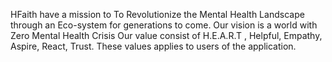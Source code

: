 HFaith have a mission to To Revolutionize the Mental Health Landscape through an Eco-system for generations to come.
Our vision is a world with Zero Mental Health Crisis
Our value consist of H.E.A.R.T , Helpful, Empathy, Aspire, React, Trust. These values applies to users of the application.
